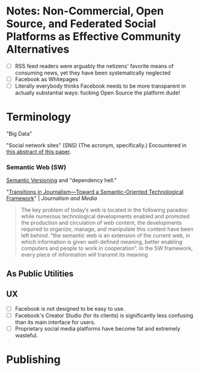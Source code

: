 # Notes: Non-Commercial, Open Source, and Federated Social Platforms as Effective Community Alternatives 

- [ ] RSS feed readers were arguably the netizens' favorite means of consuming news, yet they have been systematically neglected
- [ ] Facebook as Whitepages
- [ ] Literally everybody thinks Facebook needs to be more transparent in actually substantial ways: fucking Open Source the platform dude!

# Terminology

"Big Data"

"Social network sites" (SNS) (The acronym, specifically.) Encountered in [this abstract of this paper](https://aisel.aisnet.org/ecis2012/177/).



### Semantic Web (SW)

[Semantic Versioning](https://semver.org/) and "dependency hell."

"[Transitions in Journalism—Toward a Semantic-Oriented Technological Framework](https://doi.org/10.3390/journalmedia1010001)" | *Journalism and Media*

> The key problem of today’s web is located in the following paradox: while numerous technological developments enabled and promoted the production and circulation of web content, the developments required to organize, manage, and manipulate this content have been left behind.
> “the semantic web is an extension of the current web, in which information is given well-defined meaning, better enabling computers and people to work in cooperation”.
> In the SW framework, every piece of information will transmit its meaning

## As Public Utilities

## UX

- [ ] Facebook is not designed to be easy to use.
- [ ] Facebook's Creator Studio (for its clients) is significantly less confusing than its main interface for users.
- [ ] Proprietary social media platforms have become fat and extremely wasteful.

# Publishing



